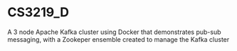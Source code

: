 # CS3219_D
A 3 node Apache Kafka cluster using Docker that demonstrates pub-sub messaging, with a Zookeper ensemble created to manage the Kafka cluster